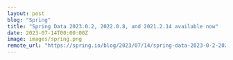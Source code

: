 ```yaml
---
layout: post
blog: "Spring"
title: "Spring Data 2023.0.2, 2022.0.8, and 2021.2.14 available now"
date: 2023-07-14T00:00:00Z
image: images/spring.png
remote_url: "https://spring.io/blog/2023/07/14/spring-data-2023-0-2-2022-0-8-and-2021-2-14-available-now"
---
```

